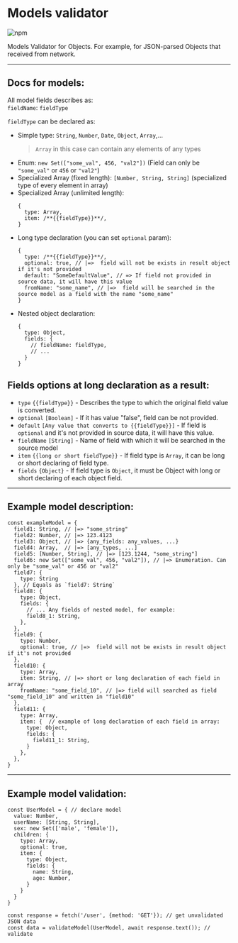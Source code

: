 # Models validator
![npm](https://img.shields.io/npm/dt/%40sergtyapkin%2Fmodels-validator)

Models Validator for Objects.
For example, for JSON-parsed Objects that received from network.

---
## Docs for models:
All model fields describes as:
<br> `fieldName`: `fieldType`

`fieldType` can be declared as:

- Simple type: `String`, `Number`, `Date`, `Object`, `Array`,...
  > `Array` in this case can contain any elements of any types
- Enum: `new Set(["some_val", 456, "val2"])` (Field can only be `"some_val"` or `456` or `"val2"`)
- Specialized Array (fixed length): `[Number, String, String]` (specialized type of every element in array)
- Specialized Array (unlimited length):
  ```JS
  {
    type: Array,
    item: /**{{fieldType}}**/,
  }
  ```
- Long type declaration (you can set `optional` param):
  ```JS
  {
    type: /**{{fieldType}}**/,
    optional: true, // |=>  field will not be exists in result object if it's not provided
    default: "SomeDefaultValue", // => If field not provided in source data, it will have this value
    fromName: "some_name", // |=>  field will be searched in the source model as a field with the name "some_name" 
  }
  ```
- Nested object declaration:
  ```JS
  {
    type: Object,
    fields: {
      // fieldName: fieldType,
      // ...    
    }
  }
  ```

## Fields options at long declaration as a result:
- `type` `{{fieldType}}` - Describes the type to which the original field value is converted.
- `optional` `[Boolean]` - If it has value "false", field can be not provided.
- `default` `[Any value that converts to {{fieldType}}]` - If field is `optional` and it's not provided in source data, it will have this value.
- `fieldName` `[String]` - Name of field with which it will be searched in the source model
- `item` `{{long or short fieldType}}` - If field type is `Array`, it can be long or short declaring of field type.
- `fields` `{Object}` - If field type is `Object`, it must be Object with long or short declaring of each object field.

----
## Example model description:
```JS
const exampleModel = {
  field1: String, // |=> "some_string"
  field2: Number, // |=> 123.4123
  field3: Object, // |=> {any_fields: any_values, ...}
  field4: Array,  // |=> [any_types, ...]
  field5: [Number, String], // |=> [123.1244, "some_string"]
  field6: new Set(["some_val", 456, "val2"]), // |=> Enumeration. Can only be "some_val" or 456 or "val2"
  field7: {
    type: String
  }, // Equals as `field7: String`
  field8: {
    type: Object,
    fields: {
      // ... Any fields of nested model, for example:
      field8_1: String,
    },
  },
  field9: {
    type: Number,
    optional: true, // |=>  field will not be exists in result object if it's not provided
  },
  field10: {
    type: Array,
    item: String, // |=> short or long declaration of each field in array
    fromName: "some_field_10", // |=> field will searched as field "some_field_10" and written in "field10"
  },
  field11: {
    type: Array,
    item: {  // example of long declaration of each field in array:
      type: Object,
      fields: {
        field11_1: String,
      }
    },
  },
}
```
---
## Example model validation:

```JS
const UserModel = { // declare model
  value: Number,
  userName: [String, String],
  sex: new Set(['male', 'female']),
  children: {
    type: Array,
    optional: true,
    item: {
      type: Object,
      fields: {
        name: String,
        age: Number,
      }
    }
  }
}

const response = fetch('/user', {method: 'GET'}); // get unvalidated JSON data
const data = validateModel(UserModel, await response.text()); // validate
```
